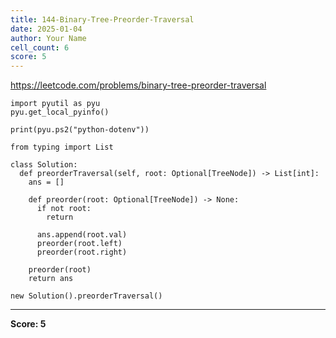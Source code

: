 ```yaml
---
title: 144-Binary-Tree-Preorder-Traversal
date: 2025-01-04
author: Your Name
cell_count: 6
score: 5
---
```


https://leetcode.com/problems/binary-tree-preorder-traversal


```
import pyutil as pyu
pyu.get_local_pyinfo()
```


```
print(pyu.ps2("python-dotenv"))
```


```
from typing import List
```


```
class Solution:
  def preorderTraversal(self, root: Optional[TreeNode]) -> List[int]:
    ans = []

    def preorder(root: Optional[TreeNode]) -> None:
      if not root:
        return

      ans.append(root.val)
      preorder(root.left)
      preorder(root.right)

    preorder(root)
    return ans
```


```
new Solution().preorderTraversal()
```


---
**Score: 5**
